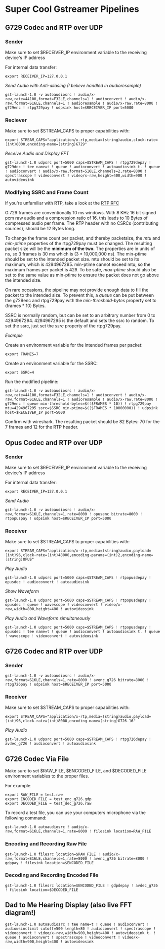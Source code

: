 # Super Cool Gstreamer Pipelines

## G729 Codec and RTP over UDP

### Sender

Make sure to set $RECEIVER_IP environment variable to the receiving device's IP address

For internal data transfer: 
```shell
export RECEIVER_IP=127.0.0.1
```

*Send Audio with Anti-aliasing (I believe handled in audioresample)*

`gst-launch-1.0 -v autoaudiosrc ! audio/x-raw,rate=44100,format=F32LE,channels=1 ! audioconvert ! audio/x-raw,format=S16LE,channels=1 ! audioresample ! audio/x-raw,rate=8000 ! g729enc ! rtpg729pay ! udpsink host=$RECEIVER_IP port=5000`

### Reciever

Make sure to set $STREAM_CAPS to proper capabilities with:

```shell
export STREAM_CAPS="application/x-rtp,media=(string)audio,clock-rate=(int)8000,encoding-name=(string)G729"
```

*Receive Audio and Display FFT*

`gst-launch-1.0 udpsrc port=5000 caps=$STREAM_CAPS ! rtpg729depay ! g729dec ! tee name=t ! queue ! audioconvert ! autoaudiosink t. ! queue ! audioconvert ! audio/x-raw,format=S16LE,channels=2,rate=8000 ! spectrascope ! videoconvert ! video/x-raw,height=400,width=900 ! autovideosink`

### Modifying SSRC and Frame Count

If you're unfamiliar with RTP, take a look at the [RTP RFC](https://tools.ietf.org/html/rfc3550)

G.729 frames are conventionally 10 ms windows. With 8 KHz 16 bit signed pcm raw audio and a compression ratio of 16, this leads to 10 Bytes of compressed audio per frame. The RTP header with no CSRCs (contributing sources), should be 12 Bytes long.

To change the frame count per packet, and thereby packetsize, the *mtu* and *min-ptime* properties of the rtpg729pay must be changed. The resulting packet size will be the **minimum of the two**. The properties are in units of ns, so 3 frames is 30 ms which is (3 * 10,000,000 ns). The min-ptime should be set to the intended packet size. mtu should be set to its maximum, which is 4294967295. min-ptime cannot exceed mtu, so the maximum frames per packet is 429. To be safe, *max-ptime* should also be set to the same value as min-ptime to ensure the packet does not go above the intended size.

On rare occasions, the pipeline may not provide enough data to fill the packet to the intended size. To prevent this, a *queue* can be put between the g729enc and rtpg729pay with the *min-threshold-bytes* property set to (frames * 10) Bytes.

SSRC is normally random, but can be set to an arbitrary number from 0 to 4294967294. 4294967295 is the default and sets the ssrc to random. To set the ssrc, just set the *ssrc* property of the rtpg729pay.

*Example*

Create an environment variable for the intended frames per packet:

`export FRAMES=7`

Create an environment variable for the SSRC:

`export SSRC=4`

Run the modified pipeline:

`gst-launch-1.0 -v autoaudiosrc ! audio/x-raw,rate=44100,format=F32LE,channels=1 ! audioconvert ! audio/x-raw,format=S16LE,channels=1 ! audioresample ! audio/x-raw,rate=8000 ! g729enc ! queue min-threshold-bytes=$(($FRAMES * 10)) ! rtpg729pay mtu=4294967295 ssrc=$SSRC min-ptime=$(($FRAMES * 10000000)) ! udpsink host=$RECEIVER_IP port=5000`

Confirm with wireshark. The resulting packet should be 82 Bytes: 70 for the 7 frames and 12 for the RTP header.


## Opus Codec and RTP over UDP
### Sender
Make sure to set $RECEIVER_IP environment variable to the receiving device's IP address

For internal data transfer: 
```shell
export RECEIVER_IP=127.0.0.1
```

*Send Audio*

`gst-launch-1.0 -v autoaudiosrc ! audio/x-raw,format=S16LE,channels=1,rate=8000 ! opusenc bitrate=8000 ! rtpopuspay ! udpsink host=$RECEIVER_IP port=5000`

### Receiver

Make sure to set $STREAM_CAPS to proper capabilities with:

```shell
export STREAM_CAPS="application/x-rtp,media=(string)audio,payload=(int)96,clock-rate=(int)48000,encoding-params=(int)2,encoding-name=(string)OPUS"
```

*Play Audio*

`gst-launch-1.0 udpsrc port=5000 caps=$STREAM_CAPS ! rtpopusdepay ! opusdec ! audioconvert ! autoaudiosink`

*Show Waveform*

`gst-launch-1.0 udpsrc port=5000 caps=$STREAM_CAPS ! rtpopusdepay ! opusdec ! queue ! wavescope ! videoconvert ! video/x-raw,width=800,height=400 ! autovideosink`

*Play Audio and Waveform simultaneously*

`gst-launch-1.0 udpsrc port=5000 caps=$STREAM_CAPS ! rtpopusdepay ! opusdec ! tee name=t ! queue ! audioconvert ! autoaudiosink t. ! queue ! wavescope ! videoconvert ! autovideosink`

## G726 Codec and RTP over UDP

### Sender

`gst-launch-1.0 -v autoaudiosrc ! audio/x-raw,format=S16LE,channels=1,rate=8000 ! avenc_g726 bitrate=8000 ! rtpg726pay ! udpsink host=$RECEIVER_IP port=5000`

### Receiver

Make sure to set $STREAM_CAPS to proper capabilities with:

```shell
export STREAM_CAPS="application/x-rtp,media=(string)audio,payload=(int)96,clock-rate=(int)8000,encoding-name=(string)G726-16"
```

*Play Audio*

`gst-launch-1.0 udpsrc port=5000 caps=$STREAM_CAPS ! rtpg726depay ! avdec_g726 ! audioconvert ! autoaudiosink`

## G726 Codec Via File

Make sure to set $RAW\_FILE, $ENCODED\_FILE, and $DECODED\_FILE environment variables to the proper files.

For example:
```shell
export RAW_FILE = test.raw
export ENCODED_FILE = test_enc_g726.gdp
export DECODED_FILE = test_dec_g726.raw
```

To record a test file, you can use your computers microphone via the following command:

`gst-launch-1.0 autoaudiosrc ! audio/x-raw,format=S16LE,channels=1,rate=8000 ! filesink location=RAW_FILE`

### Encoding and Recording Raw File

`gst-launch-1.0 filesrc location=$RAW_FILE ! audio/x-raw,format=S16LE,channels=1,rate=8000 ! avenc_g726 bitrate=8000 ! gdppay ! filesink location=$ENCODED_FILE`

### Decoding and Recording Encoded File

`gst-launch-1.0 filesrc location=$ENCODED_FILE ! gdpdepay ! avdec_g726 ! filesink location=$DECODED_FILE`

## Dad to Me Hearing Display (also live FFT diagram!)

`gst-launch-1.0 autoaudiosrc ! tee name=t ! queue ! audioconvert ! audiowsinclimit cutoff=500 length=80 ! audioconvert ! spectrascope ! videoconvert ! video/x-raw,width=900,height=400 ! autovideosink t. ! queue ! audioconvert ! spectrascope ! videoconvert ! video/x-raw,width=900,height=400 ! autovideosink`


